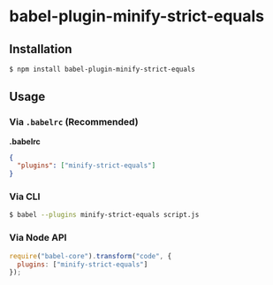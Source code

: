 # babel-plugin-minify-strict-equals

## Installation

```sh
$ npm install babel-plugin-minify-strict-equals
```

## Usage

### Via `.babelrc` (Recommended)

**.babelrc**

```json
{
  "plugins": ["minify-strict-equals"]
}
```

### Via CLI

```sh
$ babel --plugins minify-strict-equals script.js
```

### Via Node API

```javascript
require("babel-core").transform("code", {
  plugins: ["minify-strict-equals"]
});
```
